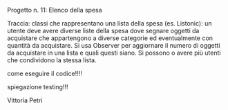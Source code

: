 Progetto n. 11: Elenco della spesa 

Traccia: classi che rappresentano una lista della spesa (es. Listonic): un utente deve avere diverse liste della spesa dove segnare oggetti da acquistare che appartengono a diverse categorie ed eventualmente con quantità da acquistare. Si usa Observer per aggiornare il numero di oggetti da acquistare in una lista e quali questi siano. Si possono o avere più utenti che condividono la stessa lista.

come eseguire il codice!!!!

spiegazione testing!!!

Vittoria Petri 




